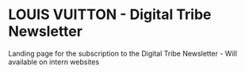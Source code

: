# LOUIS VUITTON - Digital Tribe Newsletter
Landing page for the subscription to the Digital Tribe Newsletter - Will available on intern websites

